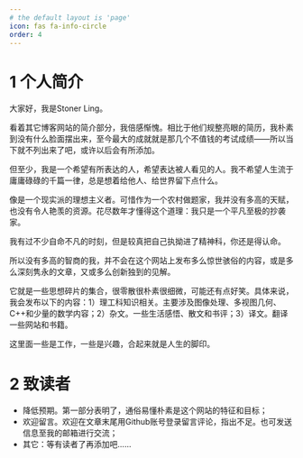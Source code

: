 ```yaml
---
# the default layout is 'page'
icon: fas fa-info-circle
order: 4
---
```

# 1 个人简介
大家好，我是Stoner Ling。

看着其它博客网站的简介部分，我倍感惭愧。相比于他们规整亮眼的简历，我朴素到没有什么脸面摆出来，至今最大的成就就是那几个不值钱的考试成绩——所以当下就不列出来了吧，或许以后会有所添加。

但至少，我是一个希望有所表达的人，希望表达被人看见的人。我不希望人生流于庸庸碌碌的千篇一律，总是想着给他人、给世界留下点什么。

像是一个现实派的理想主义者。可惜作为一个农村做题家，我并没有多高的天赋，也没有令人艳羡的资源。花尽数年才懂得这个道理：我只是一个平凡至极的抄袭家。

我有过不少自命不凡的时刻，但是较真把自己执拗进了精神科，你还是得认命。

所以没有多高的智商的我，并不会在这个网站上发布多么惊世骇俗的内容，或是多么深刻隽永的文章，又或多么创新独到的见解。

它就是一些思想碎片的集合，很零散很朴素很细微，可能还有点好笑。具体来说，我会发布以下的内容：1）理工科知识相关。主要涉及图像处理、多视图几何、C++和少量的数学内容；2）杂文。一些生活感悟、散文和书评；3）译文。翻译一些网站和书籍。

这里面一些是工作，一些是兴趣，合起来就是人生的脚印。
# 2 致读者
- 降低预期。第一部分表明了，通俗易懂朴素是这个网站的特征和目标；
- 欢迎留言。欢迎在文章末尾用Github账号登录留言评论，指出不足。也可发送信息至我的邮箱进行交流；
- 其它：等有读者了再添加吧......

